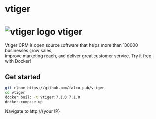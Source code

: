 # vtiger

# ![vtiger logo](https://www.vtiger.com/wp-content/uploads/2018/02/logo.png) vtiger

Vtiger CRM is open source software that helps more than 100000 businesses grow sales,  
improve marketing reach, and deliver great customer service. Try it free with Docker!

## Get started

```bash
git clone https://github.com/falco-pub/vtiger
cd vtiger
docker build -t vtiger:7.1.0 7.1.0
docker-compose up 
```

Navigate to http://{your IP}


